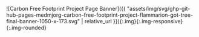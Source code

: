 ![Carbon Free Footprint Project Page Banner]({{ "assets/img/svg/ghp-git-hub-pages-medmjorg-carbon-free-footprint-project-flammarion-got-tree-final-banner-1050-x-173.svg" | relative_url }}){:.img}{:.img-responsive}{:.img-rounded}
